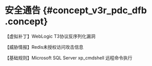 # 安全通告 {#concept_v3r_pdc_dfb .concept}

【虚拟补丁】WebLogic T3协议反序列化漏洞

【威胁情报】Redis未授权访问攻击信息

【基础规则】Microsoft SQL Server xp\_cmdshell 远程命令执行

